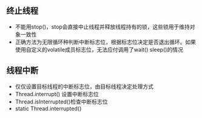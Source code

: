 ## 终止线程
- 不能用stop()，stop会直接中止线程并释放线程持有的锁，这些锁用于维持对象一致性
- 正确方法为无限循环种判断中断标志位，根据标志位决定是否退出循环。如果使用自定义的volatile成员标志位，无法应付调用了wait() sleep()的情况

## 线程中断
- 仅仅设置目标线程的中断标志位，由目标线程决定处理方式
- Thread.interrupt() 设置中断标志位
- Thread.isInterrupted()检查中断标志位
- static Thread.interrupted()
